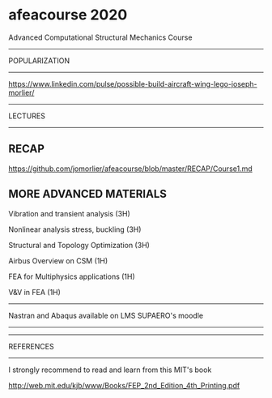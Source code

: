 # afeacourse 2020
Advanced Computational Structural Mechanics Course 

****
POPULARIZATION
****

https://www.linkedin.com/pulse/possible-build-aircraft-wing-lego-joseph-morlier/

****
LECTURES
****

## RECAP

https://github.com/jomorlier/afeacourse/blob/master/RECAP/Course1.md

## MORE ADVANCED MATERIALS 

Vibration and transient analysis (3H)

Nonlinear analysis stress, buckling (3H)

Structural and Topology Optimization (3H)

Airbus Overview on CSM (1H)

FEA for Multiphysics applications (1H)

V&V in FEA (1H)


****
Nastran and Abaqus available on LMS SUPAERO's moodle 
****

****
REFERENCES
****

I strongly recommend to read and learn from this MIT's book

http://web.mit.edu/kjb/www/Books/FEP_2nd_Edition_4th_Printing.pdf





